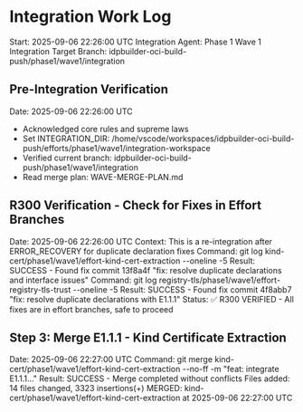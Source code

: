 # Integration Work Log
Start: 2025-09-06 22:26:00 UTC
Integration Agent: Phase 1 Wave 1 Integration
Target Branch: idpbuilder-oci-build-push/phase1/wave1/integration

## Pre-Integration Verification
Date: 2025-09-06 22:26:00 UTC
- Acknowledged core rules and supreme laws
- Set INTEGRATION_DIR: /home/vscode/workspaces/idpbuilder-oci-build-push/efforts/phase1/wave1/integration-workspace
- Verified current branch: idpbuilder-oci-build-push/phase1/wave1/integration
- Read merge plan: WAVE-MERGE-PLAN.md

## R300 Verification - Check for Fixes in Effort Branches
Date: 2025-09-06 22:26:00 UTC
Context: This is a re-integration after ERROR_RECOVERY for duplicate declaration fixes
Command: git log kind-cert/phase1/wave1/effort-kind-cert-extraction --oneline -5
Result: SUCCESS - Found fix commit 13f8a4f "fix: resolve duplicate declarations and interface issues"
Command: git log registry-tls/phase1/wave1/effort-registry-tls-trust --oneline -5
Result: SUCCESS - Found fix commit 4f8abb7 "fix: resolve duplicate declarations with E1.1.1"
Status: ✅ R300 VERIFIED - All fixes are in effort branches, safe to proceed

## Step 3: Merge E1.1.1 - Kind Certificate Extraction
Date: 2025-09-06 22:27:00 UTC
Command: git merge kind-cert/phase1/wave1/effort-kind-cert-extraction --no-ff -m "feat: integrate E1.1.1..."
Result: SUCCESS - Merge completed without conflicts
Files added: 14 files changed, 3323 insertions(+)
MERGED: kind-cert/phase1/wave1/effort-kind-cert-extraction at 2025-09-06 22:27:00 UTC